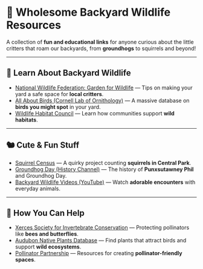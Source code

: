 # 🦔 Wholesome Backyard Wildlife Resources

A collection of **fun and educational links** for anyone curious about the little critters that roam our backyards, from **groundhogs** to squirrels and beyond!  

---

## 📘 Learn About Backyard Wildlife
- [National Wildlife Federation: Garden for Wildlife](https://www.nwf.org/Garden-for-Wildlife) — Tips on making your yard a safe space for **local critters**.  
- [All About Birds (Cornell Lab of Ornithology)](https://www.allaboutbirds.org/) — A massive database on **birds you might spot** in your yard.  
- [Wildlife Habitat Council](https://www.wildlifehc.org/) — Learn how communities support **wild habitats**.  

---

## 🐿️ Cute & Fun Stuff
- [Squirrel Census](https://www.thesquirrelcensus.com/) — A quirky project counting **squirrels in Central Park**.  
- [Groundhog Day (History Channel)](https://www.history.com/topics/holidays/groundhog-day) — The history of **Punxsutawney Phil** and Groundhog Day.  
- [Backyard Wildlife Videos (YouTube)](https://www.youtube.com/results?search_query=backyard+wildlife) — Watch **adorable encounters** with everyday animals.  

---

## 🌱 How You Can Help
- [Xerces Society for Invertebrate Conservation](https://www.xerces.org/) — Protecting pollinators like **bees and butterflies**.  
- [Audubon Native Plants Database](https://www.audubon.org/native-plants) — Find plants that attract birds and support **wild ecosystems**.  
- [Pollinator Partnership](https://www.pollinator.org/) — Resources for creating **pollinator-friendly spaces**.  
